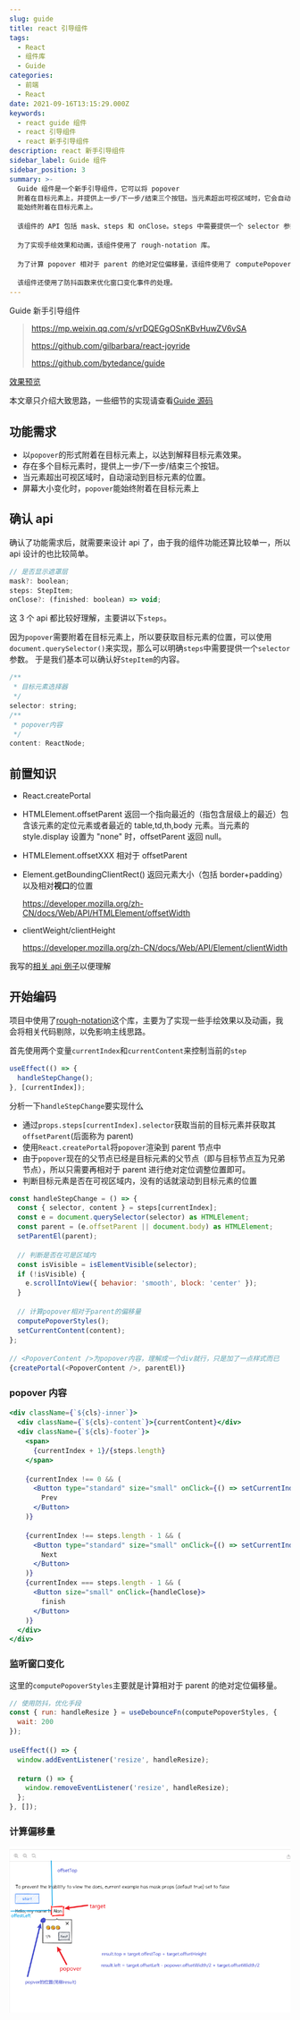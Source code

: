 ```yaml
---
slug: guide
title: react 引导组件
tags:
  - React
  - 组件库
  - Guide
categories:
  - 前端
  - React
date: 2021-09-16T13:15:29.000Z
keywords:
  - react guide 组件
  - react 引导组件
  - react 新手引导组件
description: react 新手引导组件
sidebar_label: Guide 组件
sidebar_position: 3
summary: >-
  Guide 组件是一个新手引导组件，它可以将 popover
  附着在目标元素上，并提供上一步/下一步/结束三个按钮。当元素超出可视区域时，它会自动滚动到目标元素的位置。屏幕大小变化时，popover
  能始终附着在目标元素上。

  该组件的 API 包括 mask、steps 和 onClose。steps 中需要提供一个 selector 参数，用于获取目标元素的位置。

  为了实现手绘效果和动画，该组件使用了 rough-notation 库。

  为了计算 popover 相对于 parent 的绝对定位偏移量，该组件使用了 computePopoverStyles 函数。

  该组件还使用了防抖函数来优化窗口变化事件的处理。
---
```


Guide 新手引导组件

<!--truncate-->

> https://mp.weixin.qq.com/s/vrDQEGgOSnKBvHuwZV6vSA
>
> https://github.com/gilbarbara/react-joyride
>
> https://github.com/bytedance/guide

[效果预览](https://alan-ui.alanwang.site/?path=/docs/components-guide--guide)

本文章只介绍大致思路，一些细节的实现请查看[Guide 源码](https://github.com/3Alan/alan-ui/tree/main/src/components/guide)

## 功能需求

- 以`popover`的形式附着在目标元素上，以达到解释目标元素效果。
- 存在多个目标元素时，提供上一步/下一步/结束三个按钮。
- 当元素超出可视区域时，自动滚动到目标元素的位置。
- 屏幕大小变化时，`popover`能始终附着在目标元素上

## 确认 api

确认了功能需求后，就需要来设计 api 了，由于我的组件功能还算比较单一，所以 api 设计的也比较简单。

```js
// 是否显示遮罩层
mask?: boolean;
steps: StepItem;
onClose?: (finished: boolean) => void;
```

这 3 个 api 都比较好理解，主要讲以下`steps`。

因为`popover`需要附着在目标元素上，所以要获取目标元素的位置，可以使用`document.querySelector()`来实现，那么可以明确`steps`中需要提供一个`selector`参数。
于是我们基本可以确认好`StepItem`的内容。

```js
/**
 * 目标元素选择器
 */
selector: string;
/**
 * popover内容
 */
content: ReactNode;
```

## 前置知识

- React.createPortal
- HTMLElement.offsetParent
  返回一个指向最近的（指包含层级上的最近）包含该元素的定位元素或者最近的 table,td,th,body 元素。当元素的 style.display 设置为 "none" 时，offsetParent 返回 null。
- HTMLElement.offsetXXX
  相对于 offsetParent
- Element.getBoundingClientRect()
  返回元素大小（包括 border+padding）以及相对**视口**的位置

  https://developer.mozilla.org/zh-CN/docs/Web/API/HTMLElement/offsetWidth

- clientWeight/clientHeight

  https://developer.mozilla.org/zh-CN/docs/Web/API/Element/clientWidth

我写的[相关 api 例子](https://stackblitz.com/edit/web-platform-5hqpo6)以便理解

## 开始编码

项目中使用了[rough-notation](https://github.com/rough-stuff/rough-notation)这个库，主要为了实现一些手绘效果以及动画，我会将相关代码剔除，以免影响主线思路。

首先使用两个变量`currentIndex`和`currentContent`来控制当前的`step`

```jsx
useEffect(() => {
  handleStepChange();
}, [currentIndex]);
```

分析一下`handleStepChange`要实现什么

- 通过`props.steps[currentIndex].selector`获取当前的目标元素并获取其`offsetParent`(后面称为 parent)
- 使用`React.createPortal`将`popover`渲染到 parent 节点中
- 由于`popover`现在的父节点已经是目标元素的父节点（即与目标节点互为兄弟节点），所以只需要再相对于 parent 进行绝对定位调整位置即可。
- 判断目标元素是否在可视区域内，没有的话就滚动到目标元素的位置

```js
const handleStepChange = () => {
  const { selector, content } = steps[currentIndex];
  const e = document.querySelector(selector) as HTMLElement;
  const parent = (e.offsetParent || document.body) as HTMLElement;
  setParentEl(parent);

  // 判断是否在可是区域内
  const isVisible = isElementVisible(selector);
  if (!isVisible) {
    e.scrollIntoView({ behavior: 'smooth', block: 'center' });
  }

  // 计算popover相对于parent的偏移量
  computePopoverStyles();
  setCurrentContent(content);
};

// <PopoverContent />为popover内容，理解成一个div就行，只是加了一点样式而已
{createPortal(<PopoverContent />, parentEl)}
```

### popover 内容

```jsx
<div className={`${cls}-inner`}>
  <div className={`${cls}-content`}>{currentContent}</div>
  <div className={`${cls}-footer`}>
    <span>
      {currentIndex + 1}/{steps.length}
    </span>

    {currentIndex !== 0 && (
      <Button type="standard" size="small" onClick={() => setCurrentIndex(currentIndex - 1)}>
        Prev
      </Button>
    )}

    {currentIndex !== steps.length - 1 && (
      <Button type="standard" size="small" onClick={() => setCurrentIndex(currentIndex + 1)}>
        Next
      </Button>
    )}
    {currentIndex === steps.length - 1 && (
      <Button size="small" onClick={handleClose}>
        finish
      </Button>
    )}
  </div>
</div>
```

### 监听窗口变化

这里的`computePopoverStyles`主要就是计算相对于 parent 的绝对定位偏移量。

```jsx
// 使用防抖，优化手段
const { run: handleResize } = useDebounceFn(computePopoverStyles, {
  wait: 200
});

useEffect(() => {
  window.addEventListener('resize', handleResize);

  return () => {
    window.removeEventListener('resize', handleResize);
  };
}, []);
```

### 计算偏移量

![偏移量计算](https://raw.githubusercontent.com/3Alan/images/master/img/image-20210916145908255.png)
